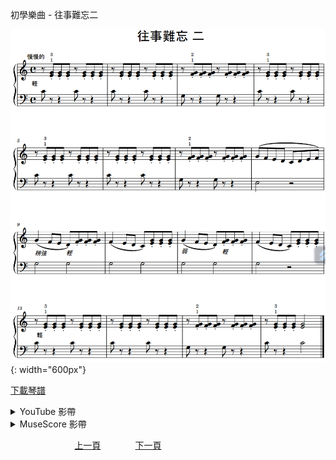 ﻿---
keywords: 初學樂曲 - 往事難忘二
---
初學樂曲 - 往事難忘二

![往事難忘二](/assets/Piano/B-往事難忘二.png){: width="600px"}

<a href="/assets/Piano/B-往事難忘二.pdf" target="_blank">下載琴譜</a>

<details>
  <summary>YouTube 影帶</summary>
<ol>
<iframe width="560" height="315" src="https://www.youtube.com/embed/twRVGbOq5OY" title="往事難忘二" frameborder="0" allow="accelerometer; autoplay; clipboard-write; encrypted-media; gyroscope; picture-in-picture; web-share" allowfullscreen></iframe>
</ol>
</details>

<details>
  <summary>MuseScore 影帶</summary>
<ol>
<a href="https://musescore.com/user/65457238/scores/12212386?share=copy_link" target="_blank">Open to Play</a>
</ol>
</details>



&nbsp;&nbsp;&nbsp;&nbsp;&nbsp;&nbsp;&nbsp;&nbsp;&nbsp;&nbsp;&nbsp;&nbsp;
&nbsp;&nbsp;&nbsp;&nbsp;&nbsp;&nbsp;&nbsp;&nbsp;&nbsp;&nbsp;&nbsp;&nbsp;
[上一頁](B-往事難忘一)
&nbsp;&nbsp;&nbsp;&nbsp;&nbsp;&nbsp;&nbsp;&nbsp;&nbsp;&nbsp;&nbsp;&nbsp;
[下一頁](B-往事難忘合奏)

<!-- Google tag (gtag.js) -->
<script async src="https://www.googletagmanager.com/gtag/js?id=G-SK366WCHW3"></script>
<script>
  window.dataLayer = window.dataLayer || [];
  function gtag(){dataLayer.push(arguments);}
  gtag('js', new Date());

  gtag('config', 'G-SK366WCHW3');
</script>







